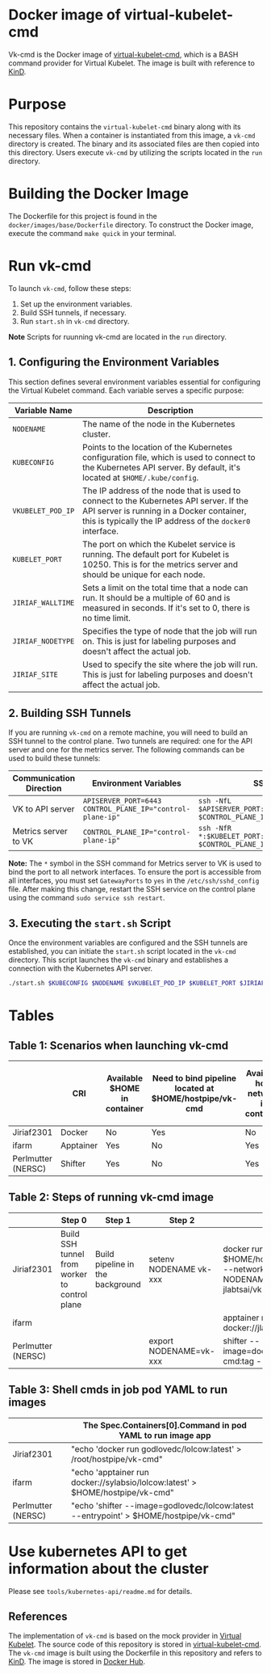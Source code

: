 # Docker image of virtual-kubelet-cmd
Vk-cmd is the Docker image of [virtual-kubelet-cmd](https://github.com/tsaie79/virtual-kubelet-cmd), which is a BASH command provider for Virtual Kubelet. The image is built with reference to [KinD](https://github.com/kubernetes-sigs/kind).

# Purpose
This repository contains the `virtual-kubelet-cmd` binary along with its necessary files. When a container is instantiated from this image, a `vk-cmd` directory is created. The binary and its associated files are then copied into this directory. Users execute `vk-cmd` by utilizing the scripts located in the `run` directory.

# Building the Docker Image
The Dockerfile for this project is found in the `docker/images/base/Dockerfile` directory. To construct the Docker image, execute the command `make quick` in your terminal.

# Run vk-cmd
To launch `vk-cmd`, follow these steps:
1. Set up the environment variables.
2. Build SSH tunnels, if necessary.
3. Run `start.sh` in `vk-cmd` directory.

**Note** Scripts for ruunning vk-cmd are located in the `run` directory.

## 1. Configuring the Environment Variables

This section defines several environment variables essential for configuring the Virtual Kubelet command. Each variable serves a specific purpose:

| Variable Name   | Description |
| --------------- | ----------- |
| `NODENAME` | The name of the node in the Kubernetes cluster. |
| `KUBECONFIG` | Points to the location of the Kubernetes configuration file, which is used to connect to the Kubernetes API server. By default, it's located at `$HOME/.kube/config`. |
| `VKUBELET_POD_IP` | The IP address of the node that is used to connect to the Kubernetes API server. If the API server is running in a Docker container, this is typically the IP address of the `docker0` interface. |
| `KUBELET_PORT` | The port on which the Kubelet service is running. The default port for Kubelet is 10250. This is for the metrics server and should be unique for each node. |
| `JIRIAF_WALLTIME` | Sets a limit on the total time that a node can run. It should be a multiple of 60 and is measured in seconds. If it's set to 0, there is no time limit. |
| `JIRIAF_NODETYPE` | Specifies the type of node that the job will run on. This is just for labeling purposes and doesn't affect the actual job. |
| `JIRIAF_SITE` | Used to specify the site where the job will run. This is just for labeling purposes and doesn't affect the actual job. |

## 2. Building SSH Tunnels
If you are running `vk-cmd` on a remote machine, you will need to build an SSH tunnel to the control plane. Two tunnels are required: one for the API server and one for the metrics server. The following commands can be used to build these tunnels:

| Communication Direction | Environment Variables | SSH Command |
| ----------------------- | --------------------- | ----------- |
| VK to API server | `APISERVER_PORT=6443`<br>`CONTROL_PLANE_IP="control-plane-ip"` | `ssh -NfL $APISERVER_PORT:localhost:$APISERVER_PORT $CONTROL_PLANE_IP` |
| Metrics server to VK | `CONTROL_PLANE_IP="control-plane-ip"` | `ssh -NfR *:$KUBELET_PORT:localhost:$KUBELET_PORT $CONTROL_PLANE_IP` |

**Note:** The `*` symbol in the SSH command for Metrics server to VK is used to bind the port to all network interfaces. To ensure the port is accessible from all interfaces, you must set `GatewayPorts` to `yes` in the `/etc/ssh/sshd_config` file. After making this change, restart the SSH service on the control plane using the command `sudo service ssh restart`.

## 3. Executing the `start.sh` Script
Once the environment variables are configured and the SSH tunnels are established, you can initiate the `start.sh` script located in the `vk-cmd` directory. This script launches the `vk-cmd` binary and establishes a connection with the Kubernetes API server.
```bash
./start.sh $KUBECONFIG $NODENAME $VKUBELET_POD_IP $KUBELET_PORT $JIRIAF_WALLTIME $JIRIAF_NODETYPE $JIRIAF_SITE
```

# Tables
## Table 1: Scenarios when launching vk-cmd

|                    | CRI       | Available $HOME in container | Need to bind pipeline located at $HOME/hostpipe/vk-cmd | Available host network in container | Available env variables from host shell |
|--------------------|-----------|------------------------------|---------------------------------------------------------|-------------------------------------|-----------------------------------------|
| Jiriaf2301         | Docker    | No                           | Yes                           | No                                  | No                                      |
| ifarm              | Apptainer | Yes                          | No                                                      | Yes                                 | Yes                                     |
| Perlmutter (NERSC) | Shifter   | Yes                          | No                                                      | Yes                                 | Yes                                     |

## Table 2: Steps of running vk-cmd image

|                    | Step 0                                        | Step 1                           | Step 2                | Step 3                                                                                                  |
|--------------------|-----------------------------------------------|----------------------------------|-----------------------|---------------------------------------------------------------------------------------------------------|
| Jiriaf2301         | Build SSH tunnel from worker to control plane | Build pipeline in the background | setenv NODENAME vk-xxx | docker run -d -v $HOME/hostpipe:/root/hostpipe --network="host" -e NODENAME=$NODENAME jlabtsai/vk-cmd:tag |
| ifarm              |                                               |                                  |                       | apptainer run docker://jlabtsai/vk-cmd:tag                                                              |
| Perlmutter (NERSC) |                                               |                                  | export NODENAME=vk-xxx | shifter --image=docker:jlabtsai/vk-cmd:tag --entrypoint                                               |



## Table 3: Shell cmds in job pod YAML to run images

|                    | The Spec.Containers[0].Command in pod YAML to run image app                                                             |
|--------------------|-------------------------------------------------------------------------------------------------|
| Jiriaf2301         | "echo 'docker run godlovedc/lolcow:latest' > /root/hostpipe/vk-cmd"                               |
| ifarm              | "echo 'apptainer run docker://sylabsio/lolcow:latest' > $HOME/hostpipe/vk-cmd"   |
| Perlmutter (NERSC) | "echo 'shifter --image=godlovedc/lolcow:latest --entrypoint' > $HOME/hostpipe/vk-cmd" |


# Use kubernetes API to get information about the cluster
Please see `tools/kubernetes-api/readme.md` for details.


## References
The implementation of `vk-cmd` is based on the mock provider in [Virtual Kubelet](https://github.com/virtual-kubelet/virtual-kubelet). The source code of this repository is stored in [virtual-kubelet-cmd](https://github.com/tsaie79/virtual-kubelet-cmd). The `vk-cmd` image is built using the Dockerfile in this repository and refers to [KinD](https://github.com/kubernetes-sigs/kind). The image is stored in [Docker Hub](https://hub.docker.com/repository/docker/jlabtsai/vk-cmd). 